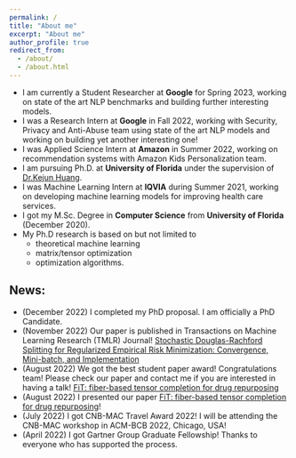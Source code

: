 ```yaml
---
permalink: /
title: "About me"
excerpt: "About me"
author_profile: true
redirect_from: 
  - /about/
  - /about.html
---
```

* I am currently a Student Researcher at **Google** for Spring 2023, working on state of the art NLP benchmarks and building further interesting models. 
* I was a Research Intern at **Google** in Fall 2022, working with Security, Privacy and Anti-Abuse team using state of the art NLP models and working on building yet another interesting one!
* I was Applied Science Intern at **Amazon** in Summer 2022, working on recommendation systems with Amazon Kids Personalization team.
* I am pursuing Ph.D. at **University of Florida** under the supervision of [Dr.Kejun Huang](https://cise.ufl.edu/~kejun/).
* I was Machine Learning Intern at **IQVIA** during Summer 2021, working on developing machine learning models for improving health care services. 
* I got my M.Sc. Degree in **Computer Science**  from **University of Florida** (December 2020).
* My Ph.D research is based on but not limited to 
  - theoretical machine learning
  - matrix/tensor optimization 
  - optimization algorithms.


## News:
* (December 2022) I completed my PhD proposal. I am officially a PhD Candidate. 
* (November 2022) Our paper is published in Transactions on Machine Learning Research (TMLR) Journal! [Stochastic Douglas-Rachford Splitting
for Regularized Empirical Risk Minimization:
Convergence, Mini-batch, and Implementation](https://openreview.net/pdf?id=uvDD9rN6Zz)
* (August 2022) We got the best student paper award! Congratulations team! Please check our paper and contact me if you are interested in having a talk!
[FiT: fiber-based tensor completion for drug repurposing](https://dl.acm.org/doi/abs/10.1145/3535508.3545527)
* (August 2022) I presented our paper [FiT: fiber-based tensor completion for drug repurposing](https://dl.acm.org/doi/abs/10.1145/3535508.3545527)!
* (July 2022) I got CNB-MAC Travel Award 2022! I will be attending the CNB-MAC workshop in ACM-BCB 2022, Chicago, USA!
* (April 2022) I got Gartner Group Graduate Fellowship!  Thanks to everyone who has supported the process. 
